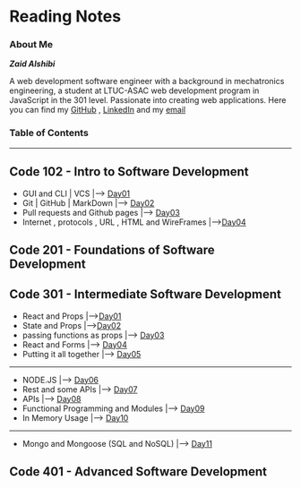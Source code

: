 # Reading Notes
### About Me

***Zaid Alshibi***

A web development software engineer with a background in mechatronics engineering, a student at LTUC-ASAC web development program in JavaScript in the 301 level.
Passionate into creating web applications.
Here you can find my [GitHub](https://github.com/zaidalshibi) , [LinkedIn](https://www.linkedin.com/in/zaidalshibi/) and my [email](mailto:zaidealshibi@gmail.com)

### Table of Contents
---
## Code 102 - Intro to Software Development

- GUI and CLI | VCS |--> [Day01](102-day01.md)<br>
- Git | GitHub | MarkDown |--> [Day02](102-day02.md)<br>
- Pull requests and Github pages |--> [Day03](102-day03.md) <br>
- Internet , protocols , URL , HTML and WireFrames |-->[Day04](102-day04.md)



## Code 201 - Foundations of Software Development

## Code 301 - Intermediate Software Development
- React and Props |-->[Day01](301-day01.md)
- State and Props |-->[Day02](301-day02.md)
- passing functions as props |--> [Day03](301-day03.md)
- React and Forms |--> [Day04](301-day04.md)
- Putting it all together |--> [Day05](301-day05.md)
---
- NODE.JS |--> [Day06](301-day06.md)
- Rest and some APIs |--> [Day07](301-day07.md)
- APIs |--> [Day08](301-day08.md)
- Functional Programming and Modules |--> [Day09](301-day09.md)
- In Memory Usage |--> [Day10](301-day10.md)
---
- Mongo and Mongoose (SQL and NoSQL) |--> [Day11](301-day11.md)

## Code 401 - Advanced Software Development
